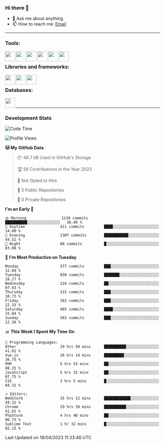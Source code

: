 ### Hi there 👋

- 💬 Ask me about anything
- 📫 How to reach me: [Email]

---

### Tools:
<img align='left' height="32" width="32" src="https://cdn.jsdelivr.net/npm/simple-icons@4.8.0/icons/phpstorm.svg" />
<img align='left' height="32" width="32" src="https://cdn.jsdelivr.net/npm/simple-icons@4.8.0/icons/webstorm.svg" />
<img align='left' height="32" width="32" src="https://cdn.jsdelivr.net/npm/simple-icons@4.8.0/icons/visualstudiocode.svg" />
<img align='left' height="32" width="32" src="https://cdn.jsdelivr.net/npm/simple-icons@4.8.0/icons/sublimetext.svg" />
<img align='left' height="32" width="32" src="https://cdn.jsdelivr.net/npm/simple-icons@4.8.0/icons/laragon.svg" />
<img align='left' height="32" width="32" src="https://cdn.jsdelivr.net/npm/simple-icons@4.8.0/icons/docker.svg" />
<br>

### Libraries and frameworks:
<img align='left' height="32" width="32" src="https://cdn.jsdelivr.net/npm/simple-icons@4.8.0/icons/laravel.svg" />
<img align='left' height="32" width="32" src="https://cdn.jsdelivr.net/npm/simple-icons@4.8.0/icons/vue-dot-js.svg" />
<img align='left' height="32" width="32" src="https://cdn.jsdelivr.net/npm/simple-icons@4.8.0/icons/jquery.svg" />
<br>

### Databases:
<img align='left' height="32" width="32" src="https://cdn.jsdelivr.net/npm/simple-icons@4.8.0/icons/mysql.svg" />
<br>

---
### Development Stats
<!--START_SECTION:waka-->
![Code Time](http://img.shields.io/badge/Code%20Time-1%2C404%20hrs%202%20mins-blue)

![Profile Views](http://img.shields.io/badge/Profile%20Views-0-blue)

**🐱 My GitHub Data** 

> 📦 48.7 kB Used in GitHub's Storage 
 > 
> 🏆 56 Contributions in the Year 2023
 > 
> 🚫 Not Opted to Hire
 > 
> 📜 5 Public Repositories 
 > 
> 🔑 0 Private Repositories 
 > 
**I'm an Early 🐤** 

```text
🌞 Morning                1130 commits        ██████████░░░░░░░░░░░░░░░   38.49 % 
🌆 Daytime                411 commits         ████░░░░░░░░░░░░░░░░░░░░░   14.00 % 
🌃 Evening                1307 commits        ███████████░░░░░░░░░░░░░░   44.52 % 
🌙 Night                  88 commits          █░░░░░░░░░░░░░░░░░░░░░░░░   03.00 % 
```
📅 **I'm Most Productive on Tuesday** 

```text
Monday                   377 commits         ███░░░░░░░░░░░░░░░░░░░░░░   12.84 % 
Tuesday                  830 commits         ███████░░░░░░░░░░░░░░░░░░   28.27 % 
Wednesday                224 commits         ██░░░░░░░░░░░░░░░░░░░░░░░   07.63 % 
Thursday                 315 commits         ███░░░░░░░░░░░░░░░░░░░░░░   10.73 % 
Friday                   362 commits         ███░░░░░░░░░░░░░░░░░░░░░░   12.33 % 
Saturday                 465 commits         ████░░░░░░░░░░░░░░░░░░░░░   15.84 % 
Sunday                   363 commits         ███░░░░░░░░░░░░░░░░░░░░░░   12.36 % 
```


📊 **This Week I Spent My Time On** 

```text
💬 Programming Languages: 
Other                    29 hrs 50 mins      ██████████░░░░░░░░░░░░░░░   41.81 % 
Vue.js                   26 hrs 14 mins      █████████░░░░░░░░░░░░░░░░   36.75 % 
PHP                      5 hrs 53 mins       ██░░░░░░░░░░░░░░░░░░░░░░░   08.25 % 
JavaScript               5 hrs 32 mins       ██░░░░░░░░░░░░░░░░░░░░░░░   07.75 % 
CSS                      3 hrs 5 mins        █░░░░░░░░░░░░░░░░░░░░░░░░   04.32 % 

🔥 Editors: 
WebStorm                 35 hrs 12 mins      ████████████░░░░░░░░░░░░░   49.32 % 
Chrome                   29 hrs 50 mins      ██████████░░░░░░░░░░░░░░░   41.81 % 
PhpStorm                 4 hrs 48 mins       ██░░░░░░░░░░░░░░░░░░░░░░░   06.73 % 
Sublime Text             1 hr 32 mins        █░░░░░░░░░░░░░░░░░░░░░░░░   02.15 % 
```


 Last Updated on 18/04/2023 11:33:48 UTC
<!--END_SECTION:waka-->

[huyviet]: https://huyviet.vn/
[EMAIl]: https://mail.google.com/mail/u/0/?fs=1&tf=cm&source=mailto&to=huynguyenviet0110@gmail.com
